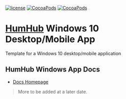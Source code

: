[![license](https://img.shields.io/github/license/mashape/apistatus.svg)]() [![CocoaPods](https://img.shields.io/badge/docs-10%25-green.svg)]() [![CocoaPods](https://img.shields.io/badge/Latest%20Release-v1.0.1.0-brightgreen.svg)](https://github.com/GreenMeteor/humhub-windows-10-app/releases/latest)

# [HumHub](https://www.humhub.org/hosting) Windows 10 Desktop/Mobile App
Template for a Windows 10 desktop/mobile application

## HumHub Windows App Docs
- [Docs Homepage](/docs/README.md)
> More to be added at a later date.
